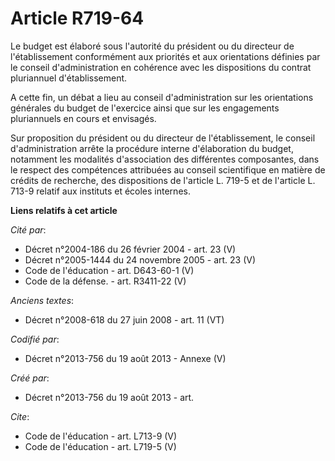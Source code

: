 # Article R719-64

Le budget est élaboré sous l'autorité du président ou du directeur de l'établissement conformément aux priorités et aux
orientations définies par le conseil d'administration en cohérence avec les dispositions du contrat pluriannuel
d'établissement. 

A cette fin, un débat a lieu au conseil d'administration sur les orientations générales du budget de l'exercice ainsi que sur
les engagements pluriannuels en cours et envisagés. 

Sur proposition du président ou du directeur de l'établissement, le conseil d'administration arrête la procédure interne
d'élaboration du budget, notamment les modalités d'association des différentes composantes, dans le respect des compétences
attribuées au conseil scientifique en matière de crédits de recherche, des dispositions de l'article L. 719-5 et de l'article
L. 713-9 relatif aux instituts et écoles internes.

**Liens relatifs à cet article**

_Cité par_:

  - Décret n°2004-186 du 26 février 2004 - art. 23 (V)
  - Décret n°2005-1444 du 24 novembre 2005 - art. 23 (V)
  - Code de l'éducation - art. D643-60-1 (V)
  - Code de la défense. - art. R3411-22 (V)

_Anciens textes_:

  - Décret n°2008-618 du 27 juin 2008 - art. 11 (VT)

_Codifié par_:

  - Décret n°2013-756 du 19 août 2013 -  Annexe (V)

_Créé par_:

  - Décret n°2013-756 du 19 août 2013 - art.

_Cite_:

  - Code de l'éducation - art. L713-9 (V)
  - Code de l'éducation - art. L719-5 (V)

